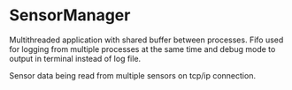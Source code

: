 # SensorManager

Multithreaded application with shared buffer between processes.
Fifo used for logging from multiple processes at the same time and debug mode to output in terminal instead of log file.

Sensor data being read from multiple sensors on tcp/ip connection.
